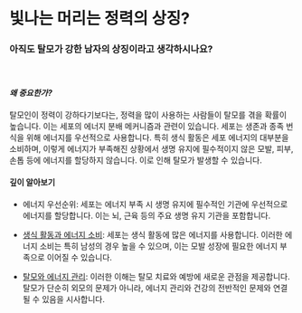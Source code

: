 
# 빛나는 머리는 정력의 상징?

### 아직도 탈모가 강한 남자의 상징이라고 생각하시나요?     
　    
#### ***왜 중요한가?***   
탈모인이 정력이 강하다기보다는, 정력을 많이 사용하는 사람들이 탈모를 겪을 확률이 높습니다. 이는 세포의 에너지 분배 메커니즘과 관련이 있습니다. 세포는 생존과 종족 번식을 위해 에너지를 우선적으로 사용합니다. 특히 생식 활동은 세포 에너지의 대부분을 소비하며, 이렇게 에너지가 부족해진 상황에서 생명 유지에 필수적이지 않은 모발, 피부, 손톱 등에 에너지를 할당하지 않습니다. 이로 인해 탈모가 발생할 수 있습니다. 

#### **깊이 알아보기** 

- 에너지 우선순위: 세포는 에너지 부족 시 생명 유지에 필수적인 기관에 우선적으로 에너지를 할당합니다. 이는 뇌, 근육 등의 주요 생명 유지 기관을 포함합니다. 

- [생식 활동과 에너지 소비](/m04/m0401/m040102/m04010203): 세포는 생식 활동에 많은 에너지를 사용합니다. 이러한 에너지 소비는 특히 남성의 경우 높을 수 있으며, 이는 모발 성장에 필요한 에너지 부족으로 이어질 수 있습니다. 

- [탈모와 에너지 관리](/m04/m0402/m040201): 이러한 이해는 탈모 치료와 예방에 새로운 관점을 제공합니다. 탈모가 단순히 외모의 문제가 아니라, 에너지 관리와 건강의 전반적인 문제와 연결될 수 있음을 시사합니다.
<!--stackedit_data:
eyJoaXN0b3J5IjpbLTg2ODE5MTI1MywyNjA3NzE5NDddfQ==
-->